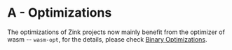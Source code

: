# A - Optimizations

The optimizations of Zink projects now mainly benefit from
the optimizer of wasm -- `wasm-opt`, for the details, please
check [Binary Optimizations][binaryen-optimizations].

[binaryen-optimizations]: https://github.com/WebAssembly/binaryen#binaryen-optimizations
